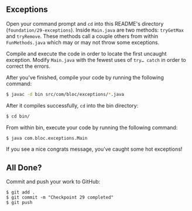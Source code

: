 ## Exceptions

Open your command prompt and `cd` into this README's directory (`foundation/29-exceptions`). Inside `Main.java` are two methods: `tryGetMax` and `tryRemove`. These methods call a couple others from within `FunMethods.java` which may or may not throw some exceptions.

Compile and execute the code in order to locate the first uncaught exception. Modify `Main.java` with the fewest uses of `try… catch` in order to correct the errors.

After you've finished, compile your code by running the following command:

```bash
$ javac -d bin src/com/bloc/exceptions/*.java
```

After it compiles successfully, `cd` into the bin directory:

```bash
$ cd bin/
```

From within bin, execute your code by running the following command:

```bash
$ java com.bloc.exceptions.Main
```

If you see a nice congrats message, you've caught some hot exceptions!

## All Done?

Commit and push your work to GitHub:

```bash(/Users/your_user_name/where/you/keep/your/work/android-source)
$ git add .
$ git commit -m "Checkpoint 29 completed"
$ git push
```